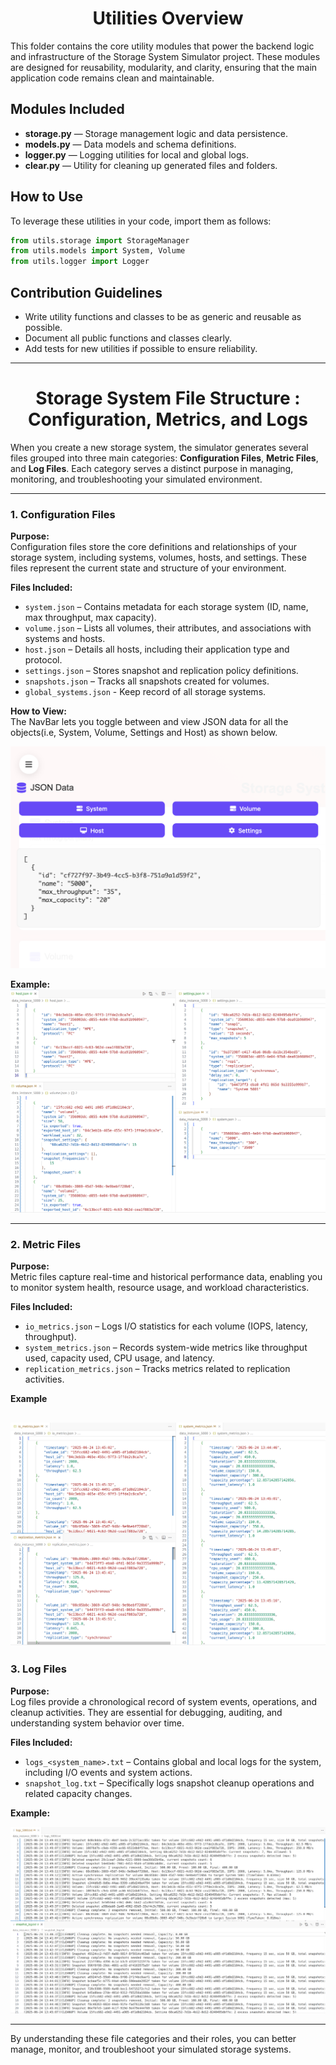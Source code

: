 <h1 align="center">Utilities Overview </h1>

This folder contains the core utility modules that power the backend logic and infrastructure of the Storage System Simulator project. These modules are designed for reusability, modularity, and clarity, ensuring that the main application code remains clean and maintainable.

## Modules Included

- **storage.py** — Storage management logic and data persistence.
- **models.py** — Data models and schema definitions.
- **logger.py** — Logging utilities for local and global logs.
- **clear.py** — Utility for cleaning up generated files and folders.

## How to Use

To leverage these utilities in your code, import them as follows:

```python
from utils.storage import StorageManager
from utils.models import System, Volume
from utils.logger import Logger
```

## Contribution Guidelines

- Write utility functions and classes to be as generic and reusable as possible.
- Document all public functions and classes clearly.
- Add tests for new utilities if possible to ensure reliability.

---
<h1 align="center">Storage System File Structure : Configuration, Metrics, and Logs </h1>

When you create a new storage system, the simulator generates several files grouped into three main categories: **Configuration Files**, **Metric Files**, and **Log Files**. Each category serves a distinct purpose in managing, monitoring, and troubleshooting your simulated environment.

---

### 1. Configuration Files

**Purpose:**  
Configuration files store the core definitions and relationships of your storage system, including systems, volumes, hosts, and settings. These files represent the current state and structure of your environment.

**Files Included:**
- `system.json` – Contains metadata for each storage system (ID, name, max throughput, max capacity).
- `volume.json` – Lists all volumes, their attributes, and associations with systems and hosts.
- `host.json` – Details all hosts, including their application type and protocol.
- `settings.json` – Stores snapshot and replication policy definitions.
- `snapshots.json` – Tracks all snapshots created for volumes.
- `global_systems.json` - Keep record of all storage systems.

**How to View:**  
The NavBar lets you toggle between and view JSON data for all the objects(i.e, System, Volume, Settings and Host) as shown below. 

![Storage System Simulator UI NavBar](../ui/images/navbar.png)

**Example:**  
![Configuration Files](../ui/images/Config_files.png)

---

### 2. Metric Files

**Purpose:**  
Metric files capture real-time and historical performance data, enabling you to monitor system health, resource usage, and workload characteristics.

**Files Included:**
- `io_metrics.json` – Logs I/O statistics for each volume (IOPS, latency, throughput).
- `system_metrics.json` – Records system-wide metrics like throughput used, capacity used, CPU usage, and latency.
- `replication_metrics.json` – Tracks metrics related to replication activities.

**Example** 

![Metric Files](../ui/images/Metric_files.png)
---

### 3. Log Files

**Purpose:**  
Log files provide a chronological record of system events, operations, and cleanup activities. They are essential for debugging, auditing, and understanding system behavior over time.

**Files Included:**
- `logs_<system_name>.txt` – Contains global and local logs for the system, including I/O events and system actions.
- `snapshot_log.txt` – Specifically logs snapshot cleanup operations and related capacity changes.

**Example:**  

![Log Files](../ui/images/log_files.png)

---

By understanding these file categories and their roles, you can better manage, monitor, and troubleshoot your simulated storage systems. 